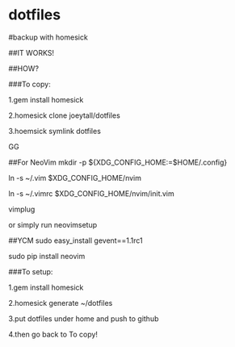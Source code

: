 dotfiles
========

#backup with homesick

##IT WORKS!

##HOW?

###To copy:

1.gem install homesick

2.homesick clone joeytall/dotfiles

3.hoemsick symlink dotfiles

GG

##For NeoVim
mkdir -p ${XDG_CONFIG_HOME:=$HOME/.config}

ln -s ~/.vim $XDG_CONFIG_HOME/nvim

ln -s ~/.vimrc $XDG_CONFIG_HOME/nvim/init.vim

vimplug

or simply run neovimsetup

##YCM
sudo easy_install gevent==1.1rc1

sudo pip install neovim

###To setup:

1.gem install homesick

2.homesick generate ~/dotfiles

3.put dotfiles under home and push to github

4.then go back to To copy!
